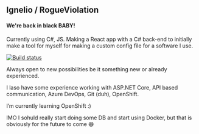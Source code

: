 ## Ignelio / RogueViolation

#### We're back in black **BABY**!

Currently using C#, JS. Making a React app with a C# back-end to initially make a tool for myself for making a custom config file for a software I use.

[![Build status](https://dev.azure.com/RogueViolation/ToolbeltUtilities/_apis/build/status/ToolbeltUtilities-ASP.NET%20Core)](https://dev.azure.com/RogueViolation/ToolbeltUtilities/_build/latest?definitionId=4)

Always open to new possibilities be it something new or already experienced.

I laso have some experience working with ASP.NET Core, API based communication, Azure DevOps, Git (duh), OpenShift.

I’m currently learning OpenShift :)

IMO I sohuld really start doing some DB and start using Docker, but that is obviously for the future to come 😄



<!--
**RogueViolation/RogueViolation** is a ✨ _special_ ✨ repository because its `README.md` (this file) appears on your GitHub profile.

Here are some ideas to get you started:

- 🔭 I’m currently working on ...
- 🌱 I’m currently learning ...
- 👯 I’m looking to collaborate on ...
- 🤔 I’m looking for help with ...
- 💬 Ask me about ...
- 📫 How to reach me: ...
- 😄 Pronouns: ...
- ⚡ Fun fact: ...
-->
